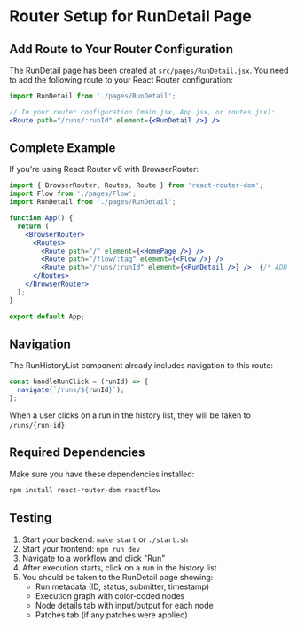 # Router Setup for RunDetail Page

## Add Route to Your Router Configuration

The RunDetail page has been created at `src/pages/RunDetail.jsx`. You need to add the following route to your React Router configuration:

```jsx
import RunDetail from './pages/RunDetail';

// In your router configuration (main.jsx, App.jsx, or routes.jsx):
<Route path="/runs/:runId" element={<RunDetail />} />
```

## Complete Example

If you're using React Router v6 with BrowserRouter:

```jsx
import { BrowserRouter, Routes, Route } from 'react-router-dom';
import Flow from './pages/Flow';
import RunDetail from './pages/RunDetail';

function App() {
  return (
    <BrowserRouter>
      <Routes>
        <Route path="/" element={<HomePage />} />
        <Route path="/flow/:tag" element={<Flow />} />
        <Route path="/runs/:runId" element={<RunDetail />} />  {/* ADD THIS */}
      </Routes>
    </BrowserRouter>
  );
}

export default App;
```

## Navigation

The RunHistoryList component already includes navigation to this route:

```jsx
const handleRunClick = (runId) => {
  navigate(`/runs/${runId}`);
};
```

When a user clicks on a run in the history list, they will be taken to `/runs/{run-id}`.

## Required Dependencies

Make sure you have these dependencies installed:

```bash
npm install react-router-dom reactflow
```

## Testing

1. Start your backend: `make start` or `./start.sh`
2. Start your frontend: `npm run dev`
3. Navigate to a workflow and click "Run"
4. After execution starts, click on a run in the history list
5. You should be taken to the RunDetail page showing:
   - Run metadata (ID, status, submitter, timestamp)
   - Execution graph with color-coded nodes
   - Node details tab with input/output for each node
   - Patches tab (if any patches were applied)
